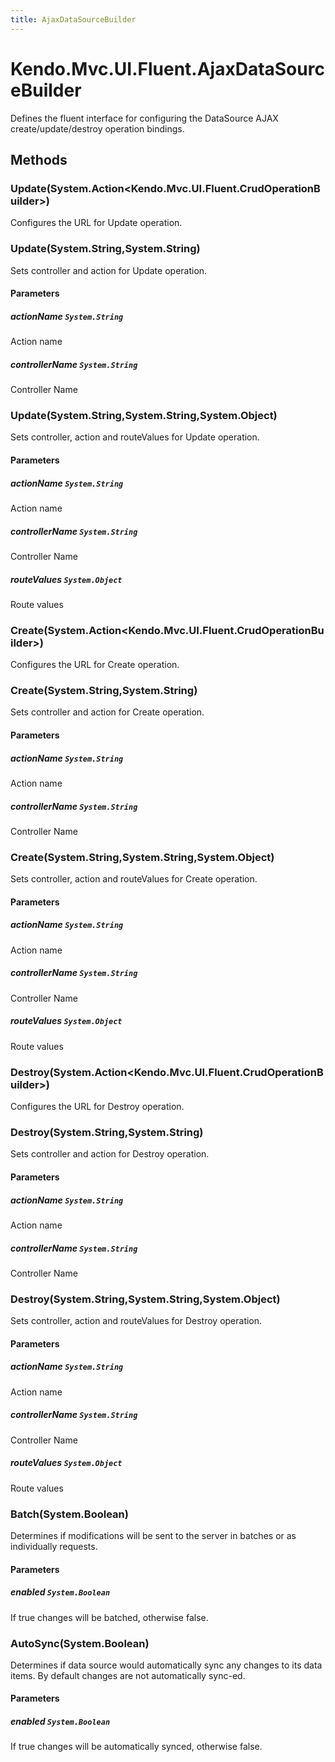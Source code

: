 ```yaml
---
title: AjaxDataSourceBuilder
---
```


# Kendo.Mvc.UI.Fluent.AjaxDataSourceBuilder
Defines the fluent interface for configuring the DataSource AJAX create/update/destroy operation bindings.




## Methods


### Update(System.Action\<Kendo.Mvc.UI.Fluent.CrudOperationBuilder\>)
Configures the URL for Update operation.





### Update(System.String,System.String)
Sets controller and action for Update operation.


#### Parameters

##### actionName `System.String`
Action name

##### controllerName `System.String`
Controller Name





### Update(System.String,System.String,System.Object)
Sets controller, action and routeValues for Update operation.


#### Parameters

##### actionName `System.String`
Action name

##### controllerName `System.String`
Controller Name

##### routeValues `System.Object`
Route values





### Create(System.Action\<Kendo.Mvc.UI.Fluent.CrudOperationBuilder\>)
Configures the URL for Create operation.





### Create(System.String,System.String)
Sets controller and action for Create operation.


#### Parameters

##### actionName `System.String`
Action name

##### controllerName `System.String`
Controller Name





### Create(System.String,System.String,System.Object)
Sets controller, action and routeValues for Create operation.


#### Parameters

##### actionName `System.String`
Action name

##### controllerName `System.String`
Controller Name

##### routeValues `System.Object`
Route values





### Destroy(System.Action\<Kendo.Mvc.UI.Fluent.CrudOperationBuilder\>)
Configures the URL for Destroy operation.





### Destroy(System.String,System.String)
Sets controller and action for Destroy operation.


#### Parameters

##### actionName `System.String`
Action name

##### controllerName `System.String`
Controller Name





### Destroy(System.String,System.String,System.Object)
Sets controller, action and routeValues for Destroy operation.


#### Parameters

##### actionName `System.String`
Action name

##### controllerName `System.String`
Controller Name

##### routeValues `System.Object`
Route values





### Batch(System.Boolean)
Determines if modifications will be sent to the server in batches or as individually requests.


#### Parameters

##### enabled `System.Boolean`
If true changes will be batched, otherwise false.





### AutoSync(System.Boolean)
Determines if data source would automatically sync any changes to its data items. By default changes are not automatically sync-ed.


#### Parameters

##### enabled `System.Boolean`
If true changes will be automatically synced, otherwise false.






